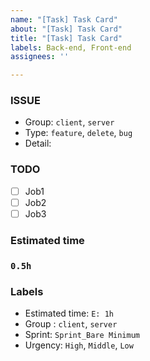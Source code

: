 ```yaml
---
name: "[Task] Task Card"
about: "[Task] Task Card"
title: "[Task] Task Card"
labels: Back-end, Front-end
assignees: ''

---
```


### **ISSUE**

- Group: `client`, `server`
- Type: `feature`, `delete`, `bug`
- Detail: 

### **TODO**

- [ ]  Job1
- [ ]  Job2
- [ ]  Job3

### **Estimated time**

### **`0.5h`**

### **Labels**

- Estimated time: `E: 1h`
- Group : `client`, `server`
- Sprint: `Sprint_Bare Minimum`
- Urgency: `High`, `Middle`, `Low`
